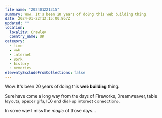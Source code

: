 ```yaml
---
file-name: "202401221315"
summary: Wow. It's been 20 years of doing this web building thing.
date: 2024-01-22T13:15:00.867Z
updated: ""
location:
  locality: Crawley
  country_name: UK
category:
  - time
  - web
  - internet
  - work
  - history
  - memories
eleventyExcludeFromCollections: false
---
```


Wow. It's been 20 years of doing this **web building** thing.

Sure have come a long way from the days of Fireworks, Dreamweaver, table layouts, spacer gifs, IE6 and dial-up internet connections.

In some way I miss the *magic* of those days...
